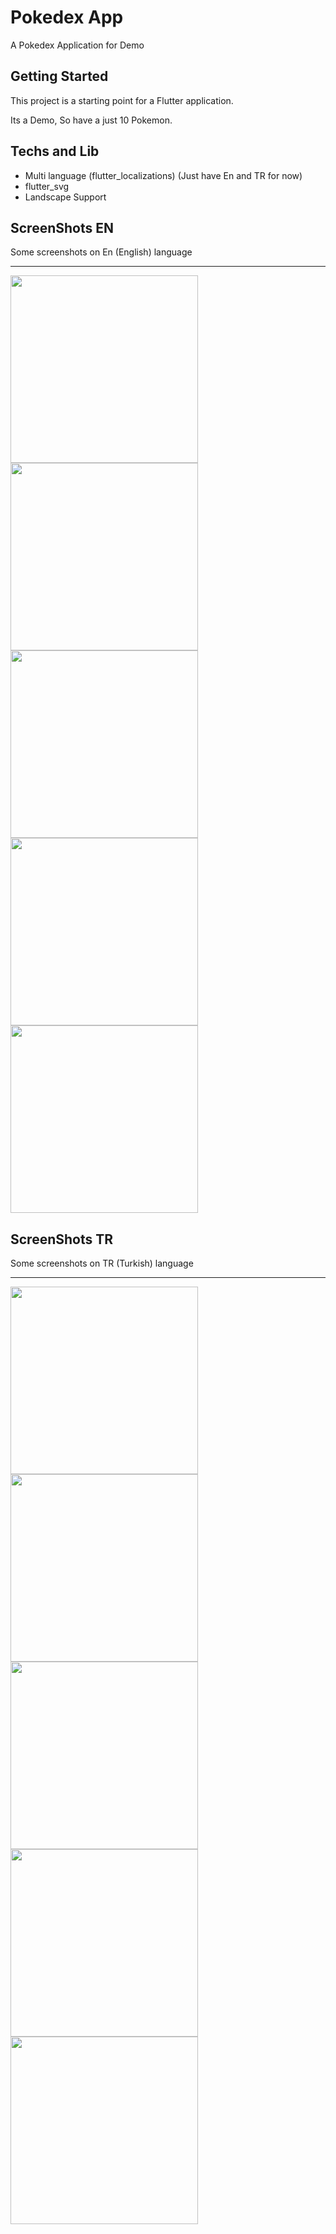 # Pokedex App

A Pokedex Application for Demo

## Getting Started

This project is a starting point for a Flutter application.

Its a Demo, So have a just 10 Pokemon.

## Techs and Lib
- Multi language (flutter_localizations) (Just have En and TR for now)
- flutter_svg
- Landscape Support

## ScreenShots EN
Some screenshots on En (English) language

_____________
<p float="left">
 <img src="https://i.imgur.com/dp5MkZN.png"  style="width:300px;">
 <img src="https://i.imgur.com/kj6cHPm.png"  style="width:300px;">
 <img src="https://i.imgur.com/LKBGFph.png"  style="width:300px;">
 <img src="https://i.imgur.com/01PUScB.png"  style="width:300px;">
 <img src="https://i.imgur.com/hrYKNCt.png"  style="width:300px;">
</p>

## ScreenShots TR
Some screenshots on TR (Turkish) language

_____________
<p float="left">
 <img src="https://i.imgur.com/uz0ZXg0.png"  style="width:300px;">
 <img src="https://i.imgur.com/j9LPOK4.png"  style="width:300px;">
 <img src="https://i.imgur.com/utB3u0T.png"  style="width:300px;">
 <img src="https://i.imgur.com/0zKKWGo.png"  style="width:300px;">
 <img src="https://i.imgur.com/0UbgdnH.png"  style="width:300px;">
</p>
